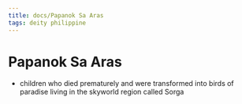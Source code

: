 ```yaml
---
title: docs/Papanok Sa Aras
tags: deity philippine
---
```


# Papanok Sa Aras
- children who died prematurely and were transformed into birds of paradise living in the skyworld region called Sorga
